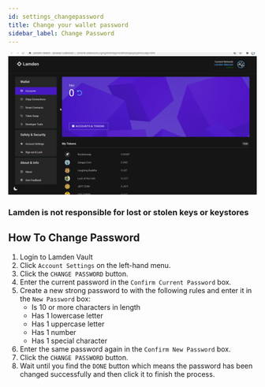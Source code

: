 ```yaml
---
id: settings_changepassword
title: Change your wallet password
sidebar_label: Change Password
---
```


![](img/wallet/gif/setting_changepassword.gif)

### **Lamden is not responsible for lost or stolen keys or keystores**

## How To Change Password
1. Login to Lamden Vault
2. Click `Account Settings` on the left-hand menu.
3. Click the `CHANGE PASSWORD` button.
4. Enter the current password in the `Confirm Current Password` box.
5. Create a new strong password to with the following rules and enter it in the `New Password` box:
    - Is 10 or more characters in length
    - Has 1 lowercase letter
    - Has 1 uppercase letter
    - Has 1 number
    - Has 1 special character
6. Enter the same password again in the `Confirm New Password` box.
7. Click the `CHANGE PASSWORD` button.
8. Wait until you find the `DONE` button which means the password has been changed successfully and then click it to finish the process.